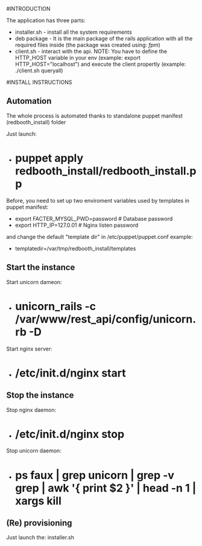 #INTRODUCTION

The application has three parts:
* installer.sh - install all the system requirements 
* deb package - It is the main package of the rails application with all the required files inside (the package was created using: *fpm*)
* client.sh - interact with the api. NOTE: You have to define the HTTP_HOST variable in your env (example: export HTTP_HOST="localhost") and execute the client propertly (example: ./client.sh queryall)


#INSTALL INSTRUCTIONS
## Automation
The whole process is automated thanks to standalone puppet manifest (redbooth_install) folder

Just launch: 
* # puppet apply redbooth_install/redbooth_install.pp

Before, you need to set up two enviroment variables used by templates in puppet manifest:
* export FACTER_MYSQL_PWD=password # Database password
* export HTTP_IP=127.0.01 # Nginx listen password

and change the default "template dir" in /etc/puppet/puppet.conf
example:
 
* templatedir=/var/tmp/redbooth_install/templates


## Start the instance
Start unicorn dameon: 
* # unicorn_rails -c /var/www/rest_api/config/unicorn.rb -D
Start nginx server:
* # /etc/init.d/nginx start

## Stop the instance
Stop nginx daemon:
* # /etc/init.d/nginx stop
Stop unicorn daemon:
* # ps faux | grep unicorn | grep -v grep | awk '{ print $2 }' | head -n 1 | xargs kill


## (Re) provisioning
Just launch the: installer.sh 

